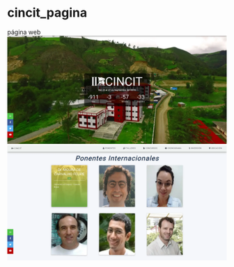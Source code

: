 # cincit_pagina
página web
![](https://github.com/ruiborda/cincit/blob/main/images/screenshot_02.webp)
![](https://github.com/ruiborda/cincit/blob/main/images/screenshot_01.webp)
